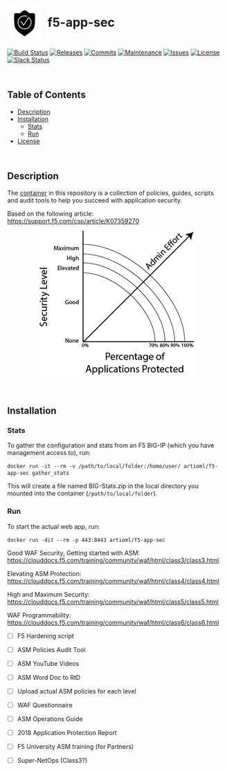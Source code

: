 # <img align="center" src="img/awaf.svg" height="80">&nbsp;&nbsp;f5-app-sec
[![Build Status](https://img.shields.io/travis/com/ArtiomL/f5-app-sec/develop.svg)](https://travis-ci.com/ArtiomL/f5-app-sec)
[![Releases](https://img.shields.io/github/release/ArtiomL/f5-app-sec.svg)](https://github.com/ArtiomL/f5-app-sec/releases)
[![Commits](https://img.shields.io/github/commits-since/ArtiomL/f5-app-sec/v0.0.1.svg?label=commits%20since)](https://github.com/ArtiomL/f5-app-sec/commits/master)
[![Maintenance](https://img.shields.io/maintenance/yes/2018.svg)](https://github.com/ArtiomL/f5-app-sec/graphs/code-frequency)
[![Issues](https://img.shields.io/github/issues/ArtiomL/f5-app-sec.svg)](https://github.com/ArtiomL/f5-app-sec/issues)
[![License](https://img.shields.io/badge/license-MIT-blue.svg)](/LICENSE)
[![Slack Status](https://f5cloudsolutions.herokuapp.com/badge.svg)](https://f5cloudsolutions.herokuapp.com)

&nbsp;&nbsp;

## Table of Contents
- [Description](#description)
- [Installation](#installation)
	- [Stats](#stats)
	- [Run](#run)
- [License](LICENSE)

&nbsp;&nbsp;

## Description

The [container](https://hub.docker.com/r/artioml/f5-app-sec/) in this repository is a collection of policies, guides, scripts and audit tools to help you succeed with application security.

Based on the following article:
https://support.f5.com/csp/article/K07359270

<p align="center"><img src="img/diagram.png"></p>


&nbsp;&nbsp;

## Installation

### Stats
To gather the configuration and stats from an F5 BIG-IP (which you have management access to), run:

```shell
docker run -it --rm -v /path/to/local/folder:/home/user/ artioml/f5-app-sec gather_stats
```

This will create a file named BIG-Stats.zip in the local directory you mounted into the container (`/path/to/local/folder`).


### Run
To start the actual web app, run:

```shell
docker run -dit --rm -p 443:8443 artioml/f5-app-sec
```





Good WAF Security, Getting started with ASM:  
https://clouddocs.f5.com/training/community/waf/html/class3/class3.html

Elevating ASM Protection:  
https://clouddocs.f5.com/training/community/waf/html/class4/class4.html

High and Maximum Security:  
https://clouddocs.f5.com/training/community/waf/html/class5/class5.html

WAF Programmability:  
https://clouddocs.f5.com/training/community/waf/html/class6/class6.html

- [ ] F5 Hardening script

- [ ] ASM Policies Audit Tool  
  
- [ ] ASM YouTube Videos  
  
- [ ] ASM Word Doc to RtD
  
- [ ] Upload actual ASM policies for each level  

- [ ] WAF Questionnaire

- [ ] ASM Operations Guide

- [ ] 2018 Application Protection Report

- [ ] F5 University ASM training (for Partners)

- [ ] Super-NetOps (Class3?)

&nbsp;&nbsp;
